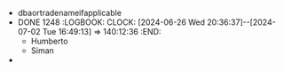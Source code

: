 - dbaortradenameifapplicable
- DONE 1248
  :LOGBOOK:
  CLOCK: [2024-06-26 Wed 20:36:37]--[2024-07-02 Tue 16:49:13] =>  140:12:36
  :END:
	- Humberto
	- Siman
-